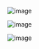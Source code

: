 ![image](https://user-images.githubusercontent.com/35148952/236897317-7d62af2a-6fdf-4915-ba8f-9d4994f7d024.png)

![image](https://user-images.githubusercontent.com/35148952/236897357-9acbe8f3-ae01-4203-b9e3-b7fed9c07ca3.png)

![image](https://user-images.githubusercontent.com/35148952/236897391-58643b71-ee67-4db6-bd72-efc0d18cae0d.png)
